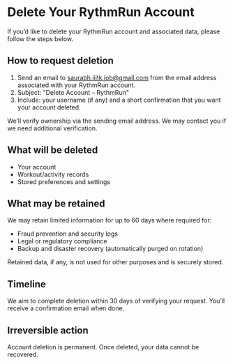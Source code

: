 # Delete Your RythmRun Account

If you’d like to delete your RythmRun account and associated data, please follow the steps below.

## How to request deletion
1. Send an email to saurabh.iiitk.job@gmail.com from the email address associated with your RythmRun account.
2. Subject: "Delete Account – RythmRun"
3. Include: your username (if any) and a short confirmation that you want your account deleted.

We’ll verify ownership via the sending email address. We may contact you if we need additional verification.

## What will be deleted
- Your account
- Workout/activity records
- Stored preferences and settings

## What may be retained
We may retain limited information for up to 60 days where required for:
- Fraud prevention and security logs
- Legal or regulatory compliance
- Backup and disaster recovery (automatically purged on rotation)

Retained data, if any, is not used for other purposes and is securely stored.

## Timeline
We aim to complete deletion within 30 days of verifying your request. You’ll receive a confirmation email when done.

## Irreversible action
Account deletion is permanent. Once deleted, your data cannot be recovered.
